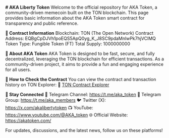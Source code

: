 **# AKA Liberty Token**
Welcome to the official repository for AKA Token, a community-driven memecoin built on the TON blockchain. This page provides basic information about the AKA Token smart contract for transparency and public reference.

**🔹 Contract Information**
Blockchain: TON (The Open Network)
Contract Address: EQBgCpDJVh1poEQS5ApQ0yg_K_J8SC9pdaMnlwPk7hjVClMQ
Token Type: Fungible Token (FT)
Total Supply: 1000000000

**🔹 About AKA Token**
AKA Token is designed to be fast, secure, and fully decentralized, leveraging the TON blockchain for efficient transactions. As a community-driven project, it aims to provide a fun and engaging experience for all users.

**🔹 How to Check the Contract**
You can view the contract and transaction history on TON Explorer:
🔗 [TON Contract Explorer](https://tonscan.org/jetton/EQBgCpDJVh1poEQS5ApQ0yg_K_J8SC9pdaMnlwPk7hjVClMQ)

**🔹 Stay Connected**
📢 Telegram Channel: https://t.me/aka_token
💬 Telegram Group: https://t.me/aka_members
🐦 Twitter (X): https://x.com/akalibertytoken
📺 YouTube: https://www.youtube.com/@AKA_token
🌐 Official Website: https://akatoken.com/

For updates, discussions, and the latest news, follow us on these platforms!
